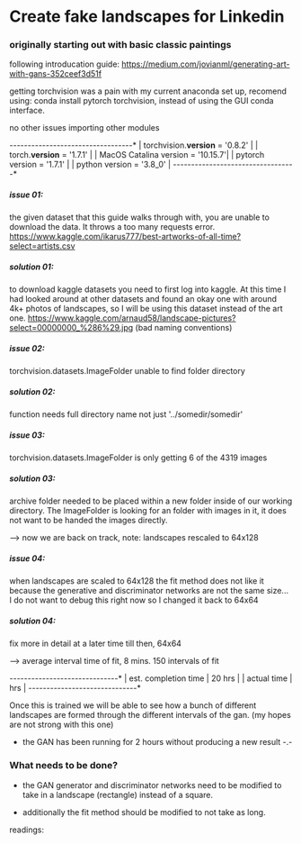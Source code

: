# Create fake landscapes for Linkedin 

### originally starting out with basic classic paintings

following introducation guide: https://medium.com/jovianml/generating-art-with-gans-352ceef3d51f

getting torchvision was a pain with my current anaconda set up, recomend using:
conda install pytorch torchvision, instead of using the GUI conda interface. 

no other issues importing other modules 

*----------------------*------------*
| torchvision.__version__ = '0.8.2' |
| torch.__version__ = '1.7.1'       |
| MacOS Catalina version = '10.15.7'|
| pytorch version = '1.7.1'         |
| python version = '3.8_0'          |
*----------------------*------------*


##### issue 01: 
the given dataset that this guide walks through with, you are unable to download the data. It throws a too many requests error. https://www.kaggle.com/ikarus777/best-artworks-of-all-time?select=artists.csv

##### solution 01: 
to download kaggle datasets you need to first log into kaggle. At this time I had looked around at other datasets and found an okay one with around 4k+ photos of landscapes, so I will be using this dataset instead of the art one. https://www.kaggle.com/arnaud58/landscape-pictures?select=00000000_%286%29.jpg (bad naming conventions)

##### issue 02: 
torchvision.datasets.ImageFolder unable to find folder directory 

##### solution 02: 
function needs full directory name not just '../somedir/somedir'

##### issue 03:
torchvision.datasets.ImageFolder is only getting 6 of the 4319 images

##### solution 03: 
archive folder needed to be placed within a new folder inside of our working directory. The ImageFolder is looking for an folder with images in it, it does not want to be handed the images directly.

--> now we are back on track, note: landscapes rescaled to 64x128

##### issue 04: 
when landscapes are scaled to 64x128 the fit method does not like it because the generative and discriminator networks are not the same size... I do not want to debug this right now so I changed it back to 64x64

##### solution 04:
fix more in detail at a later time till then, 64x64

--> average interval time of fit, 8 mins. 150 intervals of fit

*----------------------*--------*
| est. completion time | 20 hrs |
| actual time          |    hrs |
*----------------------*--------*

Once this is trained we will be able to see how a bunch of different landscapes are formed through the different intervals of the gan. (my hopes are not strong with this one) 

* the GAN has been running for 2 hours without producing a new result -.-

### What needs to be done?

* the GAN generator and discriminator networks need to be modified to take in a landscape (rectangle) instead of a square.

* additionally the fit method should be modified to not take as long.

readings: 

